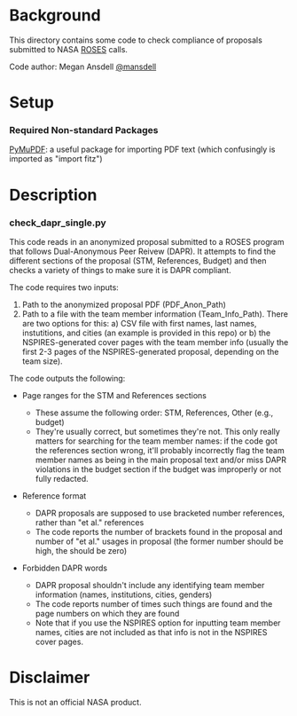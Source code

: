 # Background

This directory contains some code to check compliance of proposals submitted to NASA [ROSES](https://science.nasa.gov/researchers/roses-blogs) calls.

Code author: Megan Ansdell [@mansdell](https://github.com/mansdell)

# Setup

### Required Non-standard Packages

[PyMuPDF](https://pymupdf.readthedocs.io/en/latest/): a useful package for importing PDF text (which confusingly is imported as "import fitz")

# Description
  
### check_dapr_single.py

This code reads in an anonymized proposal submitted to a ROSES program that follows Dual-Anonymous Peer Reivew (DAPR). It attempts to find the different sections of the proposal (STM, References, Budget) and then checks a variety of things to make sure it is DAPR compliant. 

The code requires two inputs:

1) Path to the anonymized proposal PDF (PDF_Anon_Path)
2) Path to a file with the team member information (Team_Info_Path). There are two options for this: a) CSV file with first names, last names, instutitions, and cities (an example is provided in this repo) or b) the NSPIRES-generated cover pages with the team member info (usually the first 2-3 pages of the NSPIRES-generated proposal, depending on the team size).

The code outputs the following:

* Page ranges for the STM and References sections
  - These assume the following order: STM, References, Other (e.g., budget)
  - They're usually correct, but sometimes they're not. This only really matters for searching for the team member names: if the code got the references section wrong, it'll probably incorrectly flag the team member names as being in the main proposal text and/or miss DAPR violations in the budget section if the budget was improperly or not fully redacted.
  
* Reference format
  - DAPR proposals are supposed to use bracketed number references, rather than "et al." references
  - The code reports the number of brackets found in the proposal and number of "et al." usages in proposal (the former number should be high, the should be zero)
  
* Forbidden DAPR words
  - DAPR proposal shouldn't include any identifying team member information (names, institutions, cities, genders)
  - The code reports number of times such things are found and the page numbers on which they are found
  - Note that if you use the NSPIRES option for inputting team member names, cities are not included as that info is not in the NSPIRES cover pages.


# Disclaimer

This is not an official NASA product. 
